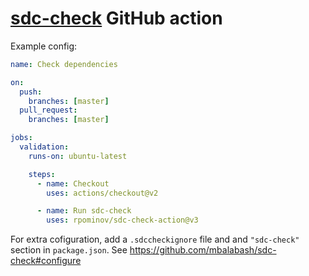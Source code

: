 # [sdc-check](https://github.com/mbalabash/sdc-check) GitHub action

Example config:

```yaml
name: Check dependencies

on:
  push:
    branches: [master]
  pull_request:
    branches: [master]

jobs:
  validation:
    runs-on: ubuntu-latest

    steps:
      - name: Checkout
        uses: actions/checkout@v2

      - name: Run sdc-check
        uses: rpominov/sdc-check-action@v3
```

For extra cofiguration, add a `.sdccheckignore` file and and `"sdc-check"` section in `package.json`.
See https://github.com/mbalabash/sdc-check#configure
